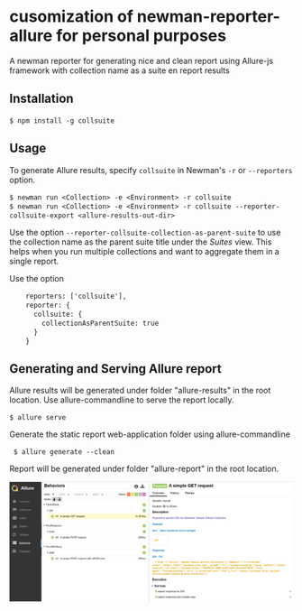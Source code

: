 # cusomization of newman-reporter-allure for personal purposes

A newman reporter for generating nice and clean report using Allure-js framework with collection name as a suite en report results

## Installation

```console
$ npm install -g collsuite
```

## Usage

To generate Allure results, specify `collsuite` in Newman's `-r` or `--reporters` option.

```console
$ newman run <Collection> -e <Environment> -r collsuite
$ newman run <Collection> -e <Environment> -r collsuite --reporter-collsuite-export <allure-results-out-dir>
```

Use the option `--reporter-collsuite-collection-as-parent-suite` to use the collection name as the parent suite title under the _Suites_ view. This helps when you run multiple collections and want to aggregate them in a single report.

Use the option 

```
    reporters: ['collsuite'],
    reporter: {
      collsuite: {
        collectionAsParentSuite: true
      }
    }

```

## Generating and Serving Allure report

Allure results will be generated under folder "allure-results" in the root location.
Use allure-commandline to serve the report locally.

```console
$ allure serve
```

Generate the static report web-application folder using allure-commandline

```console
 $ allure generate --clean
```

Report will be generated under folder "allure-report" in the root location.

![Screenshot](screenshot.jpg)

